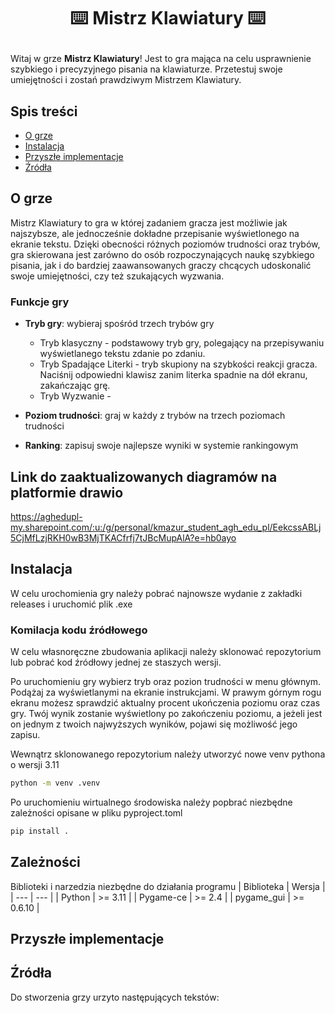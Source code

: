 # <p align=center> :keyboard: Mistrz Klawiatury :keyboard: </p>
Witaj w grze **Mistrz Klawiatury**! Jest to gra mająca na celu usprawnienie szybkiego i precyzyjnego pisania na klawiaturze. Przetestuj swoje umiejętności i zostań prawdziwym Mistrzem Klawiatury.

## Spis treści

- [O grze](#o-grze)
- [Instalacja](#instalacja)
- [Przyszłe implementacje](#przyszłe-implementacje)
- [Źródła](#źródła)

## O grze
Mistrz Klawiatury to gra w której zadaniem gracza jest możliwie jak najszybsze, ale jednocześnie dokładne przepisanie wyświetlonego na ekranie tekstu. Dzięki obecności różnych poziomów trudności oraz trybów, gra skierowana jest zarówno do osób rozpoczynających naukę szybkiego pisania, jak i do bardziej zaawansowanych graczy chcących udoskonalić swoje umiejętności, czy też szukających wyzwania. 

### Funkcje gry

- **Tryb gry**: wybieraj spośród trzech trybów gry
  
  - Tryb klasyczny - podstawowy tryb gry, polegający na przepisywaniu wyświetlanego tekstu zdanie po zdaniu.
  - Tryb Spadające Literki - tryb skupiony na szybkości reakcji gracza. Naciśnij odpowiedni klawisz zanim literka spadnie na dół ekranu, zakańczając grę.
  - Tryb Wyzwanie -
    
- **Poziom trudności**: graj w każdy z trybów na trzech poziomach trudności
  
- **Ranking**: zapisuj swoje najlepsze wyniki w systemie rankingowym
## Link do zaaktualizowanych diagramów na platformie drawio
https://aghedupl-my.sharepoint.com/:u:/g/personal/kmazur_student_agh_edu_pl/EekcssABLj5CjMfLzjRKH0wB3MjTKACfrfj7tJBcMupAlA?e=hb0ayo
## Instalacja
W celu urochomienia gry należy pobrać najnowsze wydanie z zakładki releases i uruchomić plik .exe

### Komilacja kodu źródłowego
W celu własnoręczne zbudowania aplikacji należy sklonować repozytorium lub pobrać kod źródłowy jednej ze staszych wersji.

Po uruchomieniu gry wybierz tryb oraz pozion trudności w menu głównym. Podążaj za wyświetlanymi na ekranie instrukcjami. W prawym górnym rogu ekranu możesz sprawdzić aktualny procent ukończenia poziomu oraz czas gry. Twój wynik zostanie wyświetlony po zakończeniu poziomu, a jeżeli jest on jednym z twoich najwyższych wyników, pojawi się możliwość jego zapisu.

Wewnątrz sklonowanego repozytorium należy utworzyć nowe venv pythona o wersji 3.11
  ```bash
  python -m venv .venv
  ```
Po uruchomieniu wirtualnego środowiska należy popbrać niezbędne zależności opisane w pliku pyproject.toml
```bash
pip install .
```

## Zależności
Biblioteki i narzedzia niezbędne do działania programu
| Biblioteka | Wersja |
| --- | --- |
| Python | >= 3.11 |
| Pygame-ce | >= 2.4 |
| pygame_gui | >= 0.6.10 |


## Przyszłe implementacje

## Źródła
Do stworzenia grzy urzyto następujących tekstów:


